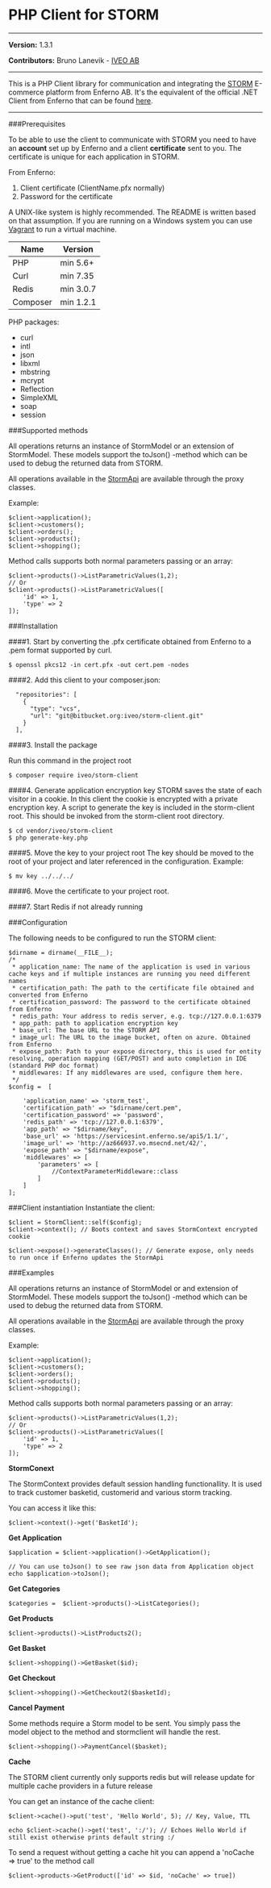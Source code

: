 PHP Client for STORM
============

****

**Version:** 1.3.1

**Contributors:** Bruno Lanevik - [IVEO AB](http://iveo.se)

****

This is a PHP Client library for communication and integrating the [STORM](http://enferno.se/storm) E-commerce platform from Enferno AB. It's the equivalent of the official .NET Client from Enferno that can be found [here](https://enfernostormapiclient.codeplex.com/). 

****

###Prerequisites

To be able to use the client to communicate with STORM you need to have an **account** set up by Enferno and a client **certificate** sent to you. The certificate is unique for each application in STORM. 

From Enferno:

1. Client certificate (ClientName.pfx normally)
2. Password for the certificate

A UNIX-like system is highly recommended. The README is written based on that assumption.
If you are running on a Windows system you can use [Vagrant](https://www.vagrantup.com/) to run a virtual machine.

Name | Version
------------ | -------------
PHP | min 5.6+
Curl | min 7.35
Redis | min 3.0.7
Composer | min 1.2.1

PHP packages:

* curl
* intl
* json
* libxml
* mbstring
* mcrypt
* Reflection
* SimpleXML
* soap
* session

###Supported methods

All operations returns an instance of StormModel or an extension of StormModel. These models support the toJson() -method which can be used to debug the returned data from STORM. 

All operations available in the [StormApi](https://stormstage.enferno.se/api/1.1/docs/) are available through the proxy classes. 

Example: 

```
$client->application();
$client->customers();
$client->orders();
$client->products();
$client->shopping();
```
Method calls supports both normal parameters passing or an array:

```
$client->products()->ListParametricValues(1,2);
// Or
$client->products()->ListParametricValues([
    'id' => 1,
    'type' => 2
]);
```


###Installation


####1. Start by converting the .pfx certificate obtained from Enferno to a .pem format supported by curl. 

```
$ openssl pkcs12 -in cert.pfx -out cert.pem -nodes
```

####2. Add this client to your composer.json: 

```
  "repositories": [
    {
      "type": "vcs",
      "url": "git@bitbucket.org:iveo/storm-client.git"
    }
  ],
```

####3. Install the package

Run this command in the project root

```
$ composer require iveo/storm-client
```

####4. Generate application encryption key
STORM saves the state of each visitor in a cookie. In this client the cookie is encrypted with a private encryption key. A script to generate the key is included in the storm-client root. This should be invoked from the storm-client root directory. 

```
$ cd vendor/iveo/storm-client
$ php generate-key.php
```

####5. Move the key to your project root
The key should be moved to the root of your project and later referenced in the configuration. Example: 

```
$ mv key ../../../
```

####6. Move the certificate to your project root. 

####7. Start Redis if not already running


###Configuration

The following needs to be configured to run the STORM client: 

```
$dirname = dirname(__FILE__);
/*
 * application_name: The name of the application is used in various cache keys and if multiple instances are running you need different names
 * certification_path: The path to the certificate file obtained and converted from Enferno
 * certification_password: The password to the certificate obtained from Enferno
 * redis_path: Your address to redis server, e.g. tcp://127.0.0.1:6379
 * app_path: path to application encryption key
 * base_url: The base URL to the STORM API
 * image_url: The URL to the image bucket, often on azure. Obtained from Enferno
 * expose_path: Path to your expose directory, this is used for entity resolving, operation mapping (GET/POST) and auto completion in IDE (standard PHP doc format)
 * middlewares: If any middlewares are used, configure them here. 
 */
$config =  [
    
    'application_name' => 'storm_test',
    'certification_path' => "$dirname/cert.pem",
    'certification_password' => 'password',
    'redis_path' => 'tcp://127.0.0.1:6379',
    'app_path' => "$dirname/key",
    'base_url' => 'https://servicesint.enferno.se/api5/1.1/',
    'image_url' => 'http://az666937.vo.msecnd.net/42/',
    'expose_path' => "$dirname/expose",
    'middlewares' => [
        'parameters' => [
            //ContextParameterMiddleware::class
        ]
    ]
];
```

###Client instantiation
Instantiate the client: 

```
$client = StormClient::self($config);
$client->context(); // Boots context and saves StormContext encrypted cookie

$client->expose()->generateClasses(); // Generate expose, only needs to run once if Enferno updates the StormApi
```




###Examples

All operations returns an instance of StormModel or and extension of StormModel. These models support the toJson() -method which can be used to debug the returned data from STORM. 

All operations available in the [StormApi](https://stormstage.enferno.se/api/1.1/docs/) are available through the proxy classes. 

Example: 

```
$client->application();
$client->customers();
$client->orders();
$client->products();
$client->shopping();
```
Method calls supports both normal parameters passing or an array:

```
$client->products()->ListParametricValues(1,2);
// Or
$client->products()->ListParametricValues([
    'id' => 1,
    'type' => 2
]);
```
**StormConext**

The StormContext provides default session handling functionallity. It is used to track customer basketid, customerid and various storm tracking.

You can access it like this:

```
$client->context()->get('BasketId');
```


**Get Application**

```
$application = $client->application()->GetApplication();

// You can use toJson() to see raw json data from Application object
echo $application->toJson();
```

**Get Categories**

```
$categories =  $client->products()->ListCategories();
```

**Get Products**

```
$client->products()->ListProducts2();
```

**Get Basket** 

```
$client->shopping()->GetBasket($id);
```

**Get Checkout**

```
$client->shopping()->GetCheckout2($basketId);
```

**Cancel Payment**

Some methods require a Storm model to be sent. You simply pass the model object to the method and stormclient will handle the rest.

```
$client->shopping()->PaymentCancel($basket);
```

**Cache**

The STORM client currently only supports redis but will release update for multiple cache providers in a future release

You can get an instance of the cache client:

```
$client->cache()->put('test', 'Hello World', 5); // Key, Value, TTL

echo $client->cache()->get('test', ':/'); // Echoes Hello World if still exist otherwise prints default string :/
```

To send a request without getting a cache hit you can append a 'noCache => true'
to the method call

```
$client->products->GetProduct(['id' => $id, 'noCache' => true])
```